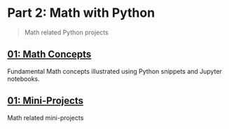 # Part 2: Math with Python
> Math related Python projects

## [01: Math Concepts]()

Fundamental Math concepts illustrated using Python snippets and Jupyter notebooks.

## [01: Mini-Projects]()

Math related mini-projects